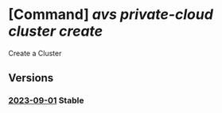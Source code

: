 # [Command] _avs private-cloud cluster create_

Create a Cluster

## Versions

### [2023-09-01](/Resources/mgmt-plane/L3N1YnNjcmlwdGlvbnMve30vcmVzb3VyY2Vncm91cHMve30vcHJvdmlkZXJzL21pY3Jvc29mdC5hdnMvcHJpdmF0ZWNsb3Vkcy97fS9jbHVzdGVycy97fQ==/2023-09-01.xml) **Stable**

<!-- mgmt-plane /subscriptions/{}/resourcegroups/{}/providers/microsoft.avs/privateclouds/{}/clusters/{} 2023-09-01 -->
